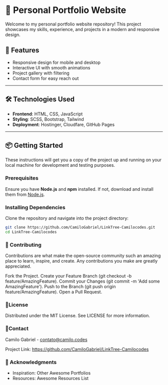 # 💼 Personal Portfolio Website

Welcome to my personal portfolio website repository! This project showcases my skills, experience, and projects in a modern and responsive design.

## 🚀 Features

- Responsive design for mobile and desktop
- Interactive UI with smooth animations
- Project gallery with filtering
- Contact form for easy reach out

---

## 🛠️ Technologies Used

- **Frontend**: HTML, CSS, JavaScript 
- **Styling**: SCSS, Bootstrap, Tailwind 
- **Deployment**: Hostinger, Cloudfare, GitHub Pages

---

## 📦 Getting Started

These instructions will get you a copy of the project up and running on your local machine for development and testing purposes.

### Prerequisites

Ensure you have **Node.js** and **npm** installed. If not, download and install them from [Node.js](https://nodejs.org/).

### Installing Dependencies

Clone the repository and navigate into the project directory:

```bash
git clone https://github.com/CamiloGabriel/LinkTree-Camilocodes.git
cd LinkTree-Camilocodes
```

### 📝 Contributing
Contributions are what make the open-source community such an amazing place to learn, inspire, and create. Any contributions you make are greatly appreciated.

Fork the Project.
Create your Feature Branch (git checkout -b feature/AmazingFeature).
Commit your Changes (git commit -m 'Add some AmazingFeature').
Push to the Branch (git push origin feature/AmazingFeature).
Open a Pull Request.

### 📄License
Distributed under the MIT License. See LICENSE for more information.

### 📱Contact
Camilo Gabriel - contato@camilo.codes

Project Link: https://github.com/CamiloGabriel/LinkTree-Camilocodes

### 🤝 Acknowledgments
- Inspiration: Other Awesome Portfolios
- Resources: Awesome Resources List
